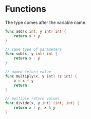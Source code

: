 # Functions

The type comes after the variable name.  

```go
func add(x int, y int) int {
	return x + y
}

// same type of parameters
func sub(x, y int) int {
	return x - y
}

// named return value
func multiply(x, y int) (z int) {
	z = x * y
	return
}

// multiple return values
func divide(x, y int) (int, int) {
	return x / y, x % y
}
```